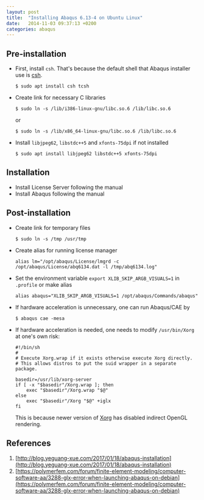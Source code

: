 ```yaml
---
layout: post
title:  "Installing Abaqus 6.13-4 on Ubuntu Linux"
date:   2014-11-03 09:37:13 +0200
categories: abaqus
---
```


## Pre-installation

- First, install `csh`. That's because the default shell that Abaqus installer use is [csh](https://en.wikipedia.org/wiki/C_shell).

  ```shell
  $ sudo apt install csh tcsh
  ```

- Create link for necessary C libraries

  ```shell
  $ sudo ln -s /lib/i386-linux-gnu/libc.so.6 /lib/libc.so.6
  ```
  or

  ```shell
  $ sudo ln -s /lib/x86_64-linux-gnu/libc.so.6 /lib/libc.so.6
  ```
- Install `libjpeg62`, `libstdc++5` and `xfonts-75dpi` if not installed
  ```shell
  $ sudo apt install libjpeg62 libstdc++5 xfonts-75dpi
  ```

## Installation

- Install License Server following the manual
- Install Abaqus following the manual

## Post-installation

- Create link for temporary files

  ```shell
  $ sudo ln -s /tmp /usr/tmp
  ```
- Create alias for running license manager

  ```shell
  alias lm="/opt/abaqus/License/lmgrd -c /opt/abaqus/License/abq6134.dat -l /tmp/abq6134.log"
  ```
- Set the environment variable `export XLIB_SKIP_ARGB_VISUALS=1` in `.profile` or make alias

  ```shell
  alias abaqus="XLIB_SKIP_ARGB_VISUALS=1 /opt/abaqus/Commands/abaqus"
  ```

- If hardware acceleration is unnecessary, one can run Abaqus/CAE by

  ```shell
  $ abaqus cae -mesa
  ```

- If hardware acceleration is needed, one needs to modify `/usr/bin/Xorg` at one's own risk:

  ```shell
  #!/bin/sh
  #
  # Execute Xorg.wrap if it exists otherwise execute Xorg directly.
  # This allows distros to put the suid wrapper in a separate package.

  basedir=/usr/lib/xorg-server
  if [ -x "$basedir"/Xorg.wrap ]; then
      exec "$basedir"/Xorg.wrap "$@"
  else
      exec "$basedir"/Xorg "$@" +iglx
  fi
  ```
  This is because newer version of [Xorg](https://en.wikipedia.org/wiki/X.Org_Server) has disabled indirect OpenGL rendering.
  ​

## References

1. [http://blog.yeguang-xue.com/2017/01/18/abaqus-installation](http://blog.yeguang-xue.com/2017/01/18/abaqus-installation)
2. [https://polymerfem.com/forum/finite-element-modeling/computer-software-aa/3288-glx-error-when-launching-abaqus-on-debian](https://polymerfem.com/forum/finite-element-modeling/computer-software-aa/3288-glx-error-when-launching-abaqus-on-debian)